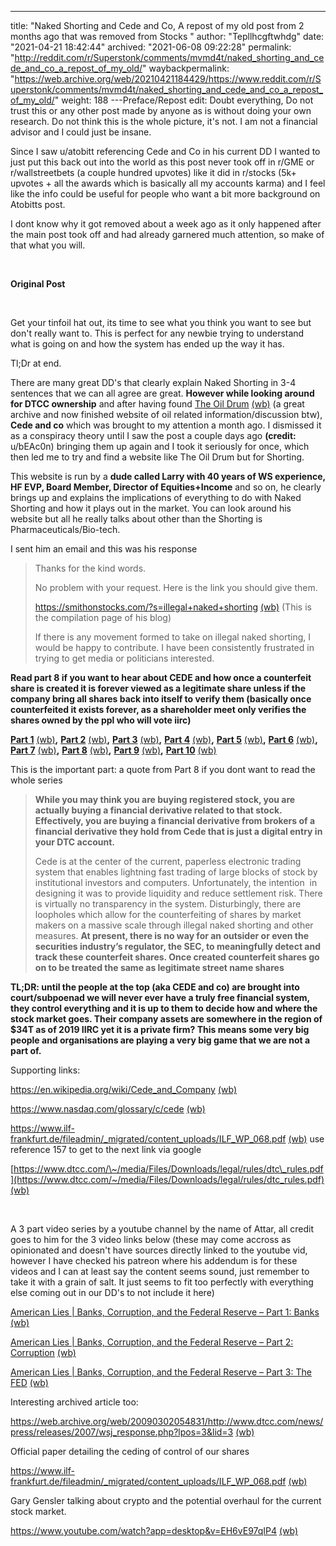 ---
title: "Naked Shorting and Cede and Co, A repost of my old post from 2 months ago that was removed from Stocks "
author: "Tepllhcgftwhdg"
date: "2021-04-21 18:42:44"
archived: "2021-06-08 09:22:28"
permalink: "http://reddit.com/r/Superstonk/comments/mvmd4t/naked_shorting_and_cede_and_co_a_repost_of_my_old/"
waybackpermalink: "https://web.archive.org/web/20210421184429/https://www.reddit.com/r/Superstonk/comments/mvmd4t/naked_shorting_and_cede_and_co_a_repost_of_my_old/"
weight: 188
---Preface/Repost edit: Doubt everything, Do not trust this or any other post made by anyone as is without doing your own research. Do not think this is the whole picture, it's not. I am not a financial advisor and I could just be insane.


Since I saw u/atobitt referencing Cede and Co in his current DD I wanted to just put this back out into the world as this post never took off in r/GME or r/wallstreetbets (a couple hundred upvotes) like it did in r/stocks (5k+ upvotes + all the awards which is basically all my accounts karma) and I feel like the info could be useful for people who want a bit more background on Atobitts post.


I dont know why it got removed about a week ago as it only happened after the main post took off and had already garnered much attention, so make of that what you will.


​


**Original Post**


​


Get your tinfoil hat out, its time to see what you think you want to see but don't really want to. This is perfect for any newbie trying to understand what is going on and how the system has ended up the way it has.


Tl;Dr at end.


There are many great DD's that clearly explain Naked Shorting in 3-4 sentences that we can all agree are great. **However while looking around for DTCC ownership** and after having found [The Oil Drum](http://theoildrum.com/special/archives) [(wb)](https://web.archive.org/web/20210419014439/http://theoildrum.com/special/archives) (a great archive and now finished website of oil related information/discussion btw), **Cede and co** which was brought to my attention a month ago. I dismissed it as a conspiracy theory until I saw the post a couple days ago **(credit:** u/bEAc0n) bringing them up again and I took it seriously for once, which then led me to try and find a website like The Oil Drum but for Shorting.


This website is run by a **dude called Larry with 40 years of WS experience, HF EVP, Board Member, Director of Equities+Income** and so on, he clearly brings up and explains the implications of everything to do with Naked Shorting and how it plays out in the market. You can look around his website but all he really talks about other than the Shorting is Pharmaceuticals/Bio-tech.


I sent him an email and this was his response



> 
> Thanks for the kind words. 
> 
> 
> No problem with your request. Here is the link you should give them. 
> 
> 
> <https://smithonstocks.com/?s=illegal+naked+shorting> [(wb)](https://web.archive.org/web/20210202023115/https://smithonstocks.com/?s=illegal+naked+shorting) (This is the compilation page of his blog) 
> 
> 
> If there is any movement formed to take on illegal naked shorting, I would be happy to contribute. I have been consistently frustrated in trying to get media or politicians interested.
> 
> 
> 


**Read part 8 if you want to hear about CEDE and how once a counterfeit share is created it is forever viewed as a legitimate share unless if the company bring all shares back into itself to verify them (basically once counterfeited it exists forever, as a shareholder meet only verifies the shares owned by the ppl who will vote iirc)**


[**Part 1**](https://smithonstocks.com/part-1-in-a-series-of-reports-on-blatant-widespread-stock-manipulation-that-is-enabled-by-illegal-naked-shorting/) [(wb)](https://web.archive.org/web/20210127222226/https://smithonstocks.com/part-1-in-a-series-of-reports-on-blatant-widespread-stock-manipulation-that-is-enabled-by-illegal-naked-shorting/)**,** [**Part 2**](https://smithonstocks.com/part-2-in-series-on-illegal-naked-shortings-role-in-stock-manipulation-conventional-wisdom-on-how-illegal-short-sales-are-executed/) [(wb)](https://web.archive.org/web/20210309122529/https://smithonstocks.com/part-2-in-series-on-illegal-naked-shortings-role-in-stock-manipulation-conventional-wisdom-on-how-illegal-short-sales-are-executed/)**,** [**Part 3**](https://smithonstocks.com/part-3-in-series-on-illegal-naked-shortings-role-in-stock-manipulation-prime-brokers-and-the-dtcc-have-a-troubling-monopoly-on-clearing-and-settling-stock-trades/) [(wb)](https://web.archive.org/web/20210225184340/https://smithonstocks.com/part-3-in-series-on-illegal-naked-shortings-role-in-stock-manipulation-prime-brokers-and-the-dtcc-have-a-troubling-monopoly-on-clearing-and-settling-stock-trades/)**,** [**Part 4**](https://smithonstocks.com/part-4-in-series-on-illegal-naked-shortings-role-in-stock-manipulation-who-are-the-key-players/) [(wb)](https://web.archive.org/web/20210309182514/https://smithonstocks.com/part-4-in-series-on-illegal-naked-shortings-role-in-stock-manipulation-who-are-the-key-players/)**,** [**Part 5**](https://smithonstocks.com/part-5-in-series-on-illegal-naked-shortings-role-in-stock-manipulation-traditional-shorting-compared-to-naked-shorting-both-legal-and-illegal/) [(wb)](https://web.archive.org/web/20210309111648/https://smithonstocks.com/part-5-in-series-on-illegal-naked-shortings-role-in-stock-manipulation-traditional-shorting-compared-to-naked-shorting-both-legal-and-illegal/)**,** [**Part 6**](https://smithonstocks.com/part-6-illegal-naked-shorting-the-secs-regulation-sho-is-intended-to-prevent-illegal-naked-shorting-but-is-ineffective/) [(wb)](https://web.archive.org/web/20210422151019/https://smithonstocks.com/part-6-illegal-naked-shorting-the-secs-regulation-sho-is-intended-to-prevent-illegal-naked-shorting-but-is-ineffective/)**,** [**Part 7**](https://smithonstocks.com/part-7-illegal-naked-shorting-dtcc-continuous-net-settlement-and-stock-borrowing-programs-have-loopholes-that-facilitate-illegal-naked-shorting/) [(wb)](https://web.archive.org/web/20210415182358/https://smithonstocks.com/part-7-illegal-naked-shorting-dtcc-continuous-net-settlement-and-stock-borrowing-programs-have-loopholes-that-facilitate-illegal-naked-shorting/)**,** [**Part 8**](https://smithonstocks.com/part-8-illegal-naked-shorting-series-who-or-what-is-cede-and-what-role-does-cede-play-in-the-trading-of-stocks/) [(wb)](https://web.archive.org/web/20210314080551/https://smithonstocks.com/part-8-illegal-naked-shorting-series-who-or-what-is-cede-and-what-role-does-cede-play-in-the-trading-of-stocks/)**,** [**Part 9**](https://smithonstocks.com/part-10-of-illegal-naked-shorting-series-the-risk-reward-of-shorting-versus-buying-stocks-is-extremely-unfavorable/) [(wb)](https://web.archive.org/web/20210309134153/https://smithonstocks.com/part-10-of-illegal-naked-shorting-series-the-risk-reward-of-shorting-versus-buying-stocks-is-extremely-unfavorable/)**,** [**Part 10**](https://smithonstocks.com/part-10-of-illegal-naked-shorting-series-legal-shorting-of-stocks-is-a-losers-game-but-illegal-naked-shorting-transforms-it-into-a-winners-game/) [(wb)](https://web.archive.org/web/20210516204850/https://smithonstocks.com/part-10-of-illegal-naked-shorting-series-legal-shorting-of-stocks-is-a-losers-game-but-illegal-naked-shorting-transforms-it-into-a-winners-game/)


This is the important part: a quote from Part 8 if you dont want to read the whole series



> 
> **While you may think you are buying registered stock, you are actually buying a financial derivative related to that stock.** **Effectively, you are buying a financial derivative from brokers of a financial derivative they hold from Cede that is just a digital entry in your DTC account.** 
> 
> 
> Cede is at the center of the current, paperless electronic trading system that enables lightning fast trading of large blocks of stock by institutional investors and computers. Unfortunately, the intention  in designing it was to provide liquidity and reduce settlement risk. There is virtually no transparency in the system. Disturbingly, there are loopholes which allow for the counterfeiting of shares by market makers on a massive scale through illegal naked shorting and other measures. **At present, there is no way for an outsider or even the securities industry’s regulator, the SEC, to meaningfully detect and track these counterfeit shares. Once created counterfeit shares go on to be treated the same as legitimate street name shares**
> 
> 
> 


**TL;DR: until the people at the top (aka CEDE and co) are brought into court/subpoenad we will never ever have a truly free financial system, they control everything and it is up to them to decide how and where the stock market goes. Their company assets are somewhere in the region of $34T as of 2019 IIRC yet it is a private firm? This means some very big people and organisations are playing a very big game that we are not a part of.**


Supporting links:


<https://en.wikipedia.org/wiki/Cede_and_Company> [(wb)](https://web.archive.org/web/20210421202718/https://en.wikipedia.org/wiki/Cede_and_Company)


<https://www.nasdaq.com/glossary/c/cede> [(wb)](https://web.archive.org/web/20210310021442/https://www.nasdaq.com/glossary/c/cede)


<https://www.ilf-frankfurt.de/fileadmin/_migrated/content_uploads/ILF_WP_068.pdf> [(wb)](https://web.archive.org/web/20210210213753/https://www.ilf-frankfurt.de/fileadmin/_migrated/content_uploads/ILF_WP_068.pdf) use reference 157 to get to the next link via google


[https://www.dtcc.com/\~/media/Files/Downloads/legal/rules/dtc\_rules.pdf](https://www.dtcc.com/~/media/Files/Downloads/legal/rules/dtc_rules.pdf) [(wb)](https://web.archive.org/web/20210421215327/https://www.dtcc.com/~/media/Files/Downloads/legal/rules/dtc_rules.pdf)


​


A 3 part video series by a youtube channel by the name of Attar, all credit goes to him for the 3 video links below (these may come accross as opinionated and doesn't have sources directly linked to the youtube vid, however I have checked his patreon where his addendum is for these videos and I can at least say the content seems sound, just remember to take it with a grain of salt. It just seems to fit too perfectly with everything else coming out in our DD's to not include it here)


[American Lies | Banks, Corruption, and the Federal Reserve – Part 1: Banks](https://www.youtube.com/watch?v=wdLRoIXpFKU) [(wb)](https://www.youtube.com/watch?v=wdLRoIXpFKU)


[American Lies | Banks, Corruption, and the Federal Reserve – Part 2: Corruption](https://www.youtube.com/watch?v=AK8v8McIC50) [(wb)](https://www.youtube.com/watch?v=AK8v8McIC50)


[American Lies | Banks, Corruption, and the Federal Reserve – Part 3: The FED](https://www.youtube.com/watch?v=kFDPkn_VUWY) [(wb)](https://www.youtube.com/watch?v=kFDPkn_VUWY)


Interesting archived article too:


<https://web.archive.org/web/20090302054831/http://www.dtcc.com/news/press/releases/2007/wsj_response.php?lpos=3&lid=3> [(wb)](https://web.archive.org/web/20210217013121/https://web.archive.org/web/20090302054831/http://www.dtcc.com/news/press/releases/2007/wsj_response.php?lpos=3&lid=3)


Official paper detailing the ceding of control of our shares


<https://www.ilf-frankfurt.de/fileadmin/_migrated/content_uploads/ILF_WP_068.pdf> [(wb)](https://web.archive.org/web/20210210213753/https://www.ilf-frankfurt.de/fileadmin/_migrated/content_uploads/ILF_WP_068.pdf)


Gary Gensler talking about crypto and the potential overhaul for the current stock market.


<https://www.youtube.com/watch?app=desktop&v=EH6vE97qIP4> [(wb)](https://www.youtube.com/watch?app=desktop&v=EH6vE97qIP4)

